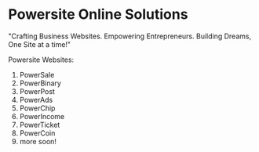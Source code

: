 # Powersite Online Solutions

"Crafting Business Websites. Empowering Entrepreneurs. Building Dreams, One Site at a time!"

Powersite Websites:
1. PowerSale
2. PowerBinary
3. PowerPost
4. PowerAds
5. PowerChip
6. PowerIncome
6. PowerTicket
7. PowerCoin
8. more soon!


